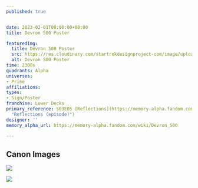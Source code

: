 ```yaml
---
published: true


date: 2023-02-01T08:00:00+00:00
title: Devron 500 Poster

featuredImg:
  title: Devron 500 Poster
  src: https://res.cloudinary.com/startrekdesignproject-com/image/upload/v1675392334/Devron-500.png
  alt: Devron 500 Poster
time: 2300s
quadrants: Alpha
universes:
- Prime
affiliations:
types:
- Sign/Poster
franchise: Lower Decks
primary_reference: S03E05 [Reflections](https://memory-alpha.fandom.com/wiki/Reflections_(episode)
  "Reflections (episode)")
designer: ''
memory_alpha_url: https://memory-alpha.fandom.com/wiki/Devron_500

---
```

## Canon Images

![](https://res.cloudinary.com/startrekdesignproject-com/image/upload/v1675392335/Devron-500-Poster_LDS-3x5-2.jpg)

![](https://res.cloudinary.com/startrekdesignproject-com/image/upload/v1675392334/Devron-500-Poster_LDS-3x5-1.jpg)